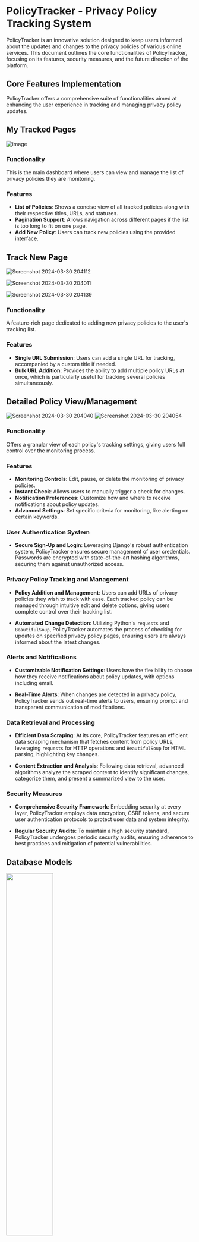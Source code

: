 # PolicyTracker - Privacy Policy Tracking System

PolicyTracker is an innovative solution designed to keep users informed about the updates and changes to the privacy policies of various online services. This document outlines the core functionalities of PolicyTracker, focusing on its features, security measures, and the future direction of the platform.

## Core Features Implementation

PolicyTracker offers a comprehensive suite of functionalities aimed at enhancing the user experience in tracking and managing privacy policy updates.

## My Tracked Pages
![image](https://github.com/saikrupa82/Privacy-Policy-Change-Detection-and-History-Tracking-Service/assets/46783175/e731e0fe-99a2-4a9e-adcb-f64f7a317b43)

### Functionality

This is the main dashboard where users can view and manage the list of privacy policies they are monitoring.

### Features

- **List of Policies**: Shows a concise view of all tracked policies along with their respective titles, URLs, and statuses.
- **Pagination Support**: Allows navigation across different pages if the list is too long to fit on one page.
- **Add New Policy**: Users can track new policies using the provided interface.

  
## Track New Page
![Screenshot 2024-03-30 204112](https://github.com/saikrupa82/Privacy-Policy-Change-Detection-and-History-Tracking-Service/assets/46783175/fc25e8e3-e7d4-47dd-8822-a11596b37677)

![Screenshot 2024-03-30 204011](https://github.com/saikrupa82/Privacy-Policy-Change-Detection-and-History-Tracking-Service/assets/46783175/5d3cf0af-8d24-402f-9b05-7e6afb724e5c)

![Screenshot 2024-03-30 204139](https://github.com/saikrupa82/Privacy-Policy-Change-Detection-and-History-Tracking-Service/assets/46783175/8cf82eb4-d5a4-45cb-9bb9-135b77c075c5)


### Functionality

A feature-rich page dedicated to adding new privacy policies to the user's tracking list.

### Features

- **Single URL Submission**: Users can add a single URL for tracking, accompanied by a custom title if needed.
- **Bulk URL Addition**: Provides the ability to add multiple policy URLs at once, which is particularly useful for tracking several policies simultaneously.

## Detailed Policy View/Management
![Screenshot 2024-03-30 204040](https://github.com/saikrupa82/Privacy-Policy-Change-Detection-and-History-Tracking-Service/assets/46783175/40b8bd87-45fd-448d-ad2b-1f93af06a7fc)
![Screenshot 2024-03-30 204054](https://github.com/saikrupa82/Privacy-Policy-Change-Detection-and-History-Tracking-Service/assets/46783175/d340b71e-b232-41c4-9548-eff86ddeb5c0)

### Functionality

Offers a granular view of each policy's tracking settings, giving users full control over the monitoring process.

### Features

- **Monitoring Controls**: Edit, pause, or delete the monitoring of privacy policies.
- **Instant Check**: Allows users to manually trigger a check for changes.
- **Notification Preferences**: Customize how and where to receive notifications about policy updates.
- **Advanced Settings**: Set specific criteria for monitoring, like alerting on certain keywords.


### User Authentication System

- **Secure Sign-Up and Login**: Leveraging Django's robust authentication system, PolicyTracker ensures secure management of user credentials. Passwords are encrypted with state-of-the-art hashing algorithms, securing them against unauthorized access.

### Privacy Policy Tracking and Management

- **Policy Addition and Management**: Users can add URLs of privacy policies they wish to track with ease. Each tracked policy can be managed through intuitive edit and delete options, giving users complete control over their tracking list.

- **Automated Change Detection**: Utilizing Python's `requests` and `BeautifulSoup`, PolicyTracker automates the process of checking for updates on specified privacy policy pages, ensuring users are always informed about the latest changes.

### Alerts and Notifications

- **Customizable Notification Settings**: Users have the flexibility to choose how they receive notifications about policy updates, with options including email.

- **Real-Time Alerts**: When changes are detected in a privacy policy, PolicyTracker sends out real-time alerts to users, ensuring prompt and transparent communication of modifications.

### Data Retrieval and Processing

- **Efficient Data Scraping**: At its core, PolicyTracker features an efficient data scraping mechanism that fetches content from policy URLs, leveraging `requests` for HTTP operations and `BeautifulSoup` for HTML parsing, highlighting key changes.

- **Content Extraction and Analysis**: Following data retrieval, advanced algorithms analyze the scraped content to identify significant changes, categorize them, and present a summarized view to the user.

### Security Measures

- **Comprehensive Security Framework**: Embedding security at every layer, PolicyTracker employs data encryption, CSRF tokens, and secure user authentication protocols to protect user data and system integrity.

- **Regular Security Audits**: To maintain a high security standard, PolicyTracker undergoes periodic security audits, ensuring adherence to best practices and mitigation of potential vulnerabilities.

## Database Models


<img src="https://github.com/saikrupa82/Privacy-Policy-Change-Detection-and-History-Tracking-Service/assets/46783175/67384de9-1848-4142-bc1e-2e835a53d8eb" width="50%" height="50%">


### CustomUser
This model extends the Django `AbstractUser`, adding additional fields like `full_name` and `age` for a more complete user profile.

``` bash
class CustomUser(AbstractUser):
    full_name = models.CharField(max_length=100, blank=False)
    age = models.PositiveIntegerField(null=True, blank=True)

```
**Fields**:
- `full_name` - Stores the user's full name for display purposes.
- `age` - (Optional) Stores the user's age.

#### Secure storage of user login details in a database.
![image](https://github.com/saikrupa82/Privacy-Policy-Change-Detection-and-History-Tracking-Service/assets/46783175/5d66da19-51d9-4839-97c0-4ffa524e6659)


### PolicyTracker
The core model of the application, tracking privacy policy URLs and changes.
``` bash
class PolicyTracker(models.Model):
    user = models.ForeignKey(
        settings.AUTH_USER_MODEL,  # Use the AUTH_USER_MODEL setting
        on_delete=models.CASCADE,
        related_name='tracked_policies'
    )
    policy_name = models.CharField(max_length=255)
    url = models.URLField(unique=True)
    last_checked = models.DateTimeField(auto_now=True)
    last_changed = models.DateTimeField(null=True, blank=True)
    latest_content = models.TextField()
    content_dict = models.JSONField()

    class Meta:
        unique_together = ('user', 'policy_name',)  # Ensures that the combination of user and policy_name is unique

    def __str__(self):
        return f"{self.policy_name} ({self.user.username})"
```

**Fields**:
- `user` - Links policy entries to users, allowing multiple policies per user.
- `policy_name` - The name of the policy being tracked.
- `url` - The unique URL of the privacy policy.
- `last_checked` - Automatically updated with the current date and time when the policy is checked.
- `last_changed` - Stores when the policy content was last changed.
- `latest_content` - Stores the full content of the policy.
- `content_dict` - Stores a JSON structure of key content changes for analysis.
  #### Structured data stored in a database, illustrating the organized repository of information.
![image](https://github.com/saikrupa82/Privacy-Policy-Change-Detection-and-History-Tracking-Service/assets/46783175/66702dbb-20f5-45c3-9867-b15d7fcfdd73)

## Database Selection

PolicyTracker can work with various SQL databases, and here's why different options might be chosen:

- **PostgreSQL**: Offers advanced features and is well-suited for JSON operations, making it an ideal choice for the `content_dict` field in PolicyTracker.
- **MySQL**: Known for its vast community support and robustness.
- **SQLite**: Great for development due to its simplicity and ease of use.
- **Oracle**: Suited for enterprise-level applications with a need for extensive features.

### SQL in Django

Django's ORM abstracts SQL queries through Python code, enhancing security and developer productivity. For complex queries, Django allows raw SQL to be written when needed.

## Security

PolicyTracker uses several security measures to protect user data and ensure application integrity:

- Data encryption in transit and at rest.
- CSRF token implementation in forms.
- Secure password hashing and user session management.
- Regular security audits and updates.


# Known Issues and Bugs Documentation

As part of our commitment to transparency and continuous improvement, this document outlines the current known issues and bugs in PolicyTracker. We are actively working to address these problems and encourage our community to report any new issues they encounter. Below is a summary of the known issues that users might experience while using PolicyTracker.

## Current Known Issues

1. **Automated Tracking Limitations**: 
   - Description: Automated tracking might not detect minor changes or updates made in the privacy policies if they are not reflected in the main content body.
   - Impact: Users might miss out on minor yet significant policy updates.
   - Status: Under investigation for a more comprehensive scraping approach.

2. **User Interface Responsiveness**:
   - Description: Certain UI elements may not render optimally on all devices or screen sizes, affecting usability.
   - Impact: Affects the accessibility and user experience, especially on mobile devices.
   - Status: UI redesign planned for better responsiveness across devices.

3. **Data Parsing Inaccuracies**:
   - Description: The current data parsing algorithm may occasionally misinterpret or overlook specific policy sections.
   - Impact: Potential for incomplete or inaccurate representation of policy changes.
   - Status: Algorithm refinement in progress to improve accuracy and reliability.

## Reporting New Issues

We encourage the PolicyTracker community to report any bugs or issues they encounter. This collaborative effort helps us enhance the platform's stability and performance. To report an issue, please follow these steps:

1. Visit the [Issues section](https://github.com/saikrupa82/Privacy-Policy-Change-Detection-and-History-Tracking-Service/issues) of our GitHub repository.
2. Check if the issue has already been reported to avoid duplicates.
3. Click on the `New Issue` button to create a new report.
4. Provide a detailed description of the issue, including steps to reproduce, expected behavior, and actual behavior.
5. Attach any relevant screenshots or error messages to help us better understand the problem.


# Testing Guidelines

Welcome to the Testing Guidelines for PolicyTracker. Our aim is to ensure the highest quality and reliability of our application through comprehensive testing. This document serves as a guide for developers, testers, and contributors to understand our testing practices, methodologies, and how to participate in making PolicyTracker more robust and efficient.

## Overview

Testing is an integral part of our development process, involving multiple levels of checks and balances to identify and fix issues before deployment. Here’s an overview of our testing approach:

- **Unit Testing**: Focuses on individual components or pieces of code to ensure they work correctly in isolation.
- **Integration Testing**: Examines the interactions between different parts of the application to detect interface defects.
- **Functional Testing**: Verifies that the features of the application function as expected from an end-user perspective.
- **Performance Testing**: Assesses the application’s stability, speed, and scalability under various conditions.
- **Security Testing**: Identifies vulnerabilities within the application to prevent potential security breaches.

## Testing Environment

The testing environment mirrors the production setting as closely as possible to ensure accuracy in testing results. All tests are run in isolated environments to prevent side effects and maintain consistency.

1. **Running Unit and Integration Tests**:
   - Install the necessary dependencies and set up your local development environment.
   - Use the following command to run the test suite: `./manage.py test`
   - Report any failures or issues encountered during testing.

2. **Functional and User Acceptance Testing**:
   - Engage with the application from an end-user perspective.
   - Follow test cases, if provided, or use exploratory testing techniques to uncover issues.
   - Document your findings and provide feedback on user experience improvements.

3. **Performance and Security Testing**:
   - Utilize recommended tools and methodologies for performance and security testing.
   - Identify potential bottlenecks or security vulnerabilities.
   - Share comprehensive reports and recommendations for improvement.

## Reporting Issues

Found a bug or issue? Please report it using the following steps:

1. Check if the issue is already reported in the [Issues section](https://github.com/saikrupa82/Privacy-Policy-Change-Detection-and-History-Tracking-Service/issues) of our GitHub repository.
2. Create a new issue providing a detailed description, steps to reproduce, and the expected vs. actual results.
3. Include any relevant screenshots, error logs, or additional information that could help in diagnosing the issue.

## Continuous Integration (CI) and Continuous Deployment (CD)

Our CI/CD pipeline automates the testing and deployment process, ensuring that new code submissions are automatically built, tested, and prepared for staging or production environments.

# Installation and Configuration Instructions for PolicyTracker

Welcome to PolicyTracker! This document provides detailed instructions on how to install and configure PolicyTracker on your local development environment. Follow these steps to get started with tracking and managing privacy policy updates efficiently.

## Prerequisites

Before you begin the installation process, ensure you have the following prerequisites installed on your system:

- Python 3.8 or later
- pip (Python Package Installer)
- Virtualenv (optional, but recommended for isolating Python environments)
- Git (for cloning the repository)

## Step 1: Clone the Repository

First, clone the PolicyTracker repository to your local machine using Git:

```bash
git clone https://github.comsaikrupa82/Privacy-Policy-Change-Detection-and-History-Tracking-Service.git
```
cd PolicyTracker

## Step 2: Set Up a Virtual Environment
It's recommended to use a virtual environment for Python projects. This keeps dependencies required by different projects separate by creating isolated Python virtual environments for them. To create and activate a virtual environment:


```bash
# Create a virtual environment
virtualenv venv

# Activate the virtual environment
# On Windows
venv\Scripts\activate
# On macOS and Linux
source venv/bin/activate

```

## Step 3: Install Dependencies
With your virtual environment activated, install the project dependencies using pip:

```bash
pip install -r requirements.txt
```

## Step 4: Configure the Application
PolicyTracker uses environment variables for configuration. You'll need to set up these variables according to your environment. Create a file named .env in the project root directory and add your configurations:
```bash 

DEBUG=on
SECRET_KEY=your_secret_key
DATABASE_URL=sqlite:///db.sqlite3
ALLOWED_HOSTS=.localhost, .yourdomain.com
```

## Step 5: Initialize the Database
Before running the application, you need to make migrations and migrate the database schema:

## Step 6: Run the Development Server
Finally, you can run the Django development server:
```bash
python manage.py runserver


```

Navigate to http://localhost:8000 in your web browser. You should see the PolicyTracker home page, indicating the application is running successfully.

### Additional Configuration
- Email Backend Setup: For sending email notifications, configure your email backend by updating the .env file with your email service credentials.



## Architecture Overview
PolicyTracker is a robust web application designed to monitor and notify users of changes in privacy policies across various websites. This document outlines the detailed architecture of the system, illustrating how the different components interact and work together to provide a seamless experience for the end-user.

![Capstone project drawio](https://github.com/saikrupa82/Privacy-Policy-Change-Detection-and-History-Tracking-Service/assets/46783175/476f3a25-e1d9-43eb-94ad-cd92c20b06e6)


## User Interaction
- **Users** initiate HTTPS requests through their web browsers to perform actions such as logging in, submitting URLs for tracking, or receiving updates on policy changes.
- The **Website** serves as the front end, where user inputs are collected and policy changes are displayed.
- An **SMTP Server** handles the sending of periodic notifications and alerts to the users' emails.

## Application Server
- A **URL Dispatcher** in Django routes incoming HTTP requests to their corresponding views based on URL patterns.
- **Views** in Django process user requests, interact with models, and handle business logic.
- **Models** define the application's database schema using Django's ORM.
- **Templates** combine HTML with Django Template Language for dynamic content rendering.

## Backend Services and Data Management
- A **WSGI Server** acts as the middleman between the web server and the Django app.
- A **MySQL Database** is used for persistent storage of user data, tracking information, and change logs.
- **Beautiful Soup 4** is the web scraping library that parses HTML content of privacy policies and extracts relevant information.
- The application generates **HTML** content using templates and Django's rendering engine.

## Styling and Scripting
- **Tailwind CSS** is utilized for responsive and modular design across the application.
- **JavaScript** adds interactivity to webpages, such as client-side validations and dynamic content updates.

## Data Flow and Security
- **HTTPS** ensures secure transmission of data between the user and the application.
- **CSRF Protection** is implemented to safeguard against cross-site request forgery attacks.
- **User Authentication** manages the verification of user identities, with secure password handling.

## Regular Operations and Notifications
- The system performs **Policy Tracking** by regularly sending requests to tracked policy URLs.
- **Change Detection** is conducted by comparing new content against stored versions, logging any differences.
- **Notification Dispatch** sends timely email updates to users when policy changes are detected.

# Load Testing

This document outlines the process for conducting load testing on the PolicyTracker Django application using Postman.

## Overview

Load testing is performed to ensure that our Django-based PolicyTracker application can handle the projected traffic volume and perform optimally under stress.

## Prerequisites

- Django application with CSRF protection
- Postman for making API requests
- A testing environment similar to the production setup

## Setup

1. **Postman Collection**: Create a new collection for your load test in Postman.
2. **Environment Variables**: Set up environment variables for your Postman requests, like domain, endpoints, CSRF tokens, etc.
3. **CSRF Tokens**: If CSRF protection is enabled, make sure to extract and include the CSRF token in your requests.

## Load Testing Steps

1. **Prepare the Application**: Optimize database queries, set up caching, and ensure proper indexing.
2. **Configure Postman Request**: Set up your request method, URL, headers, and any body data required for POST requests.
3. **Include CSRF Token**: Add the retrieved CSRF token to your request headers or body as needed by your application.
4. **Run a Single Request**: Test a single request to ensure that your setup is correct and that you're receiving the expected response.
5. **Monitor Setup**: Configure Postman Monitors or use the Collection Runner to simulate multiple requests from different users.
6. **Analyze Results**: After running the tests, analyze the response times, error rates, and server resource utilization to identify bottlenecks.

## Optimization

![Screenshot 2024-03-30 233358](https://github.com/saikrupa82/Privacy-Policy-Change-Detection-and-History-Tracking-Service/assets/46783175/17ecd14f-a6b0-4a19-b317-e7e761c59208)


Based on the test results, make necessary optimizations to the application code, database, server configuration, or architecture.

## Running the Tests
![Screenshot 2024-03-30 233505](https://github.com/saikrupa82/Privacy-Policy-Change-Detection-and-History-Tracking-Service/assets/46783175/b4d9afa7-5778-4f9f-9db0-2ea12a923919)

Start the load test by running the configured monitor or collection runner.

## Test Results
![Screenshot 2024-03-30 233957](https://github.com/saikrupa82/Privacy-Policy-Change-Detection-and-History-Tracking-Service/assets/46783175/d2100a52-7e2a-4aaf-b8b0-6ceeabf742b7)
![Screenshot 2024-03-30 234042](https://github.com/saikrupa82/Privacy-Policy-Change-Detection-and-History-Tracking-Service/assets/46783175/2276efdd-d61f-462b-be5e-70003103577c)

Include a summary of the test results here, outlining performance metrics and any identified issues.

By repeating these steps, you can iteratively improve the performance of your application. The successful handling of 1000 users in a login scenario is a positive indicator, and continuous testing can help maintain and improve this performance as the application evolves.
The application crash during the Postman API load testing with 10,000 users suggests significant resource utilization, likely surpassing the system's capacity. This scenario underscores the necessity for resource optimization and scalability enhancements to ensure stability under high load, highlighting the importance of continuous performance monitoring and system adjustments to accommodate growing user demands efficiently.



# Risk Assessment and Mitigation Strategies for PolicyTracker

The potential risks involved in the development, deployment, and usage of PolicyTracker, along with strategies to mitigate these risks. Our goal is to ensure the reliability, security, and user satisfaction of our application.

## Risk Identification

1. **Security Vulnerabilities**: The application could be vulnerable to various security threats, including SQL injection, Cross-Site Scripting (XSS), and Cross-Site Request Forgery (CSRF).
   
2. **Data Privacy Concerns**: Handling user data, especially in tracking privacy policies, poses a risk to data privacy if not managed properly.
   
3. **Compliance with Legal Regulations**: Non-compliance with legal regulations such as GDPR, CCPA, etc., could lead to legal repercussions and loss of user trust.

4. **Dependency on External Services**: The application relies on external services for data scraping, authentication (OAuth providers), and notifications (email/SMS services), which could lead to failures or disruptions in service.

5. **Performance and Scalability**: Handling a large volume of data and user requests may lead to performance bottlenecks or scalability issues.

## Mitigation Strategies

### Security Vulnerabilities

- **Regular Audits and Updates**: Conduct regular security audits and keep all dependencies up to date to address known vulnerabilities.
  
- **Secure Coding Practices**: Follow secure coding practices and use Django's built-in security features to protect against SQL injection, XSS, CSRF, etc.

### Data Privacy Concerns

- **Data Encryption**: Encrypt sensitive user data both in transit and at rest to protect user privacy.
  
- **Minimal Data Collection**: Collect only the essential data necessary for the application's functionality, adhering to the principle of data minimization.

### Compliance with Legal Regulations

- **Privacy Policy and Terms of Use**: Clearly outline a privacy policy and terms of use, detailing how user data is collected, used, and protected.

- **Regular Legal Consultation**: Consult with legal professionals to ensure ongoing compliance with all relevant regulations.

### Dependency on External Services

- **Fallback Mechanisms**: Implement fallback mechanisms to handle failures of external services gracefully, ensuring minimal impact on the user experience.

- **Service Monitoring**: Actively monitor the status and performance of external services and have contingency plans in place for service outages.

### Performance and Scalability

- **Optimization and Caching**: Optimize database queries and implement caching where appropriate to improve performance.

- **Scalable Architecture**: Design the application with scalability in mind, using cloud services that can automatically scale resources based on demand.

# Roadmap for Beta Release of PolicyTracker

The PolicyTracker team is dedicated to continuous improvement and expansion of our application's capabilities. As we transition from the alpha to the beta release, this document outlines our roadmap, highlighting the key features, enhancements, and milestones we aim to achieve. Our focus is on refining the application based on user feedback, addressing known issues, and incorporating additional functionalities to enrich the user experience.

## Key Features and Enhancements

### Enhanced Security Measures
- Implement advanced security protocols and encryption techniques to fortify user data protection.
  
### Improved Data Processing and Analysis
- Develop a more sophisticated data analysis engine to provide deeper insights into privacy policy changes and their implications.
- Introduce machine learning algorithms to predict potential future changes based on historical data trends.

### User Interface and Experience Improvements
- Redesign the user interface for enhanced usability and accessibility, ensuring a seamless experience across all devices.
- Incorporate user feedback to refine existing features and introduce new ones that address user needs more effectively.

### Expanded Policy Tracking Capabilities
- Introduce the ability for users to group and categorize tracked documents for better organization and access.

### Automated Alerts and Custom Notifications
- Enhance the notification system to allow for more personalized alert settings, including the frequency and types of notifications received.
- Implement AI-driven alerts that notify users of significant changes that could directly impact their privacy or user rights.

### Comprehensive Documentation and Support
- Expand the knowledge base and FAQ section to provide users with more comprehensive guidance on using the application.

# References

- Django Documentation: [Django Docs](https://docs.djangoproject.com/en/5.0/) - Official Django documentation for version 5.0.
- BeautifulSoup4 Package: [PyPI - BeautifulSoup4](https://pypi.org/project/beautifulsoup4/) - Python library for pulling data out of HTML and XML files.
- Fahadul Shadhin's article on Django MVT pattern: [The MVT Design Pattern of Django](https://python.plainenglish.io/the-mvt-design-pattern-of-django-8fd47c61f582?gi=cd5a719aa5a4) - A comprehensive guide to understanding Django's design pattern.
- Django-Tailwind Documentation: [Django Tailwind Docs](https://django-tailwind.readthedocs.io/en/latest/installation.html) - Instructions on integrating Tailwind CSS with Django.
- Django-Tailwind GitHub Repository: [timonweb/django-tailwind](https://github.com/timonweb/django-tailwind) - The GitHub repository for the Django-Tailwind integration package.
- Stack Overflow Discussion on Tailwind CSS with Django: [How to use TailwindCSS with Django](https://stackoverflow.com/questions/63392426/how-to-use-tailwindcss-with-django) - Community solutions for using Tailwind CSS in Django projects.
- Lucidchart: [Lucidchart](https://lucid.app/) - Online diagram software for creating and sharing professional flowcharts, process maps, and more.


